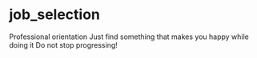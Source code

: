 # job_selection
Professional orientation
Just find something that makes you happy while doing it
Do not stop progressing!

